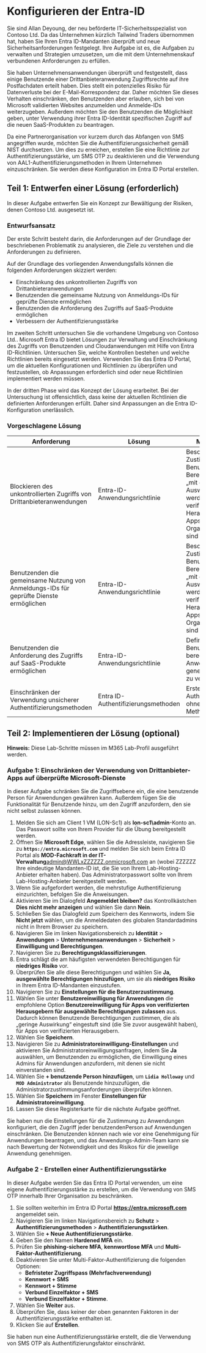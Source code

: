 # Konfigurieren der Entra-ID

Sie sind Allan Deyoung, der neu beförderte IT-Sicherheitsspezialist von Contoso Ltd. Da das Unternehmen kürzlich Tailwind Traders übernommen hat, haben Sie Ihren Entra ID-Mandanten überprüft und neue Sicherheitsanforderungen festgelegt. Ihre Aufgabe ist es, die Aufgaben zu verwalten und Strategien umzusetzen, um die mit dem Unternehmenskauf verbundenen Anforderungen zu erfüllen.

Sie haben Unternehmensanwendungen überprüft und festgestellt, dass einige Benutzende einer Drittanbieteranwendung Zugriffsrechte auf ihre Postfachdaten erteilt haben. Dies stellt ein potenzielles Risiko für Datenverluste bei der E-Mail-Korrespondenz dar. Daher möchten Sie dieses Verhalten einschränken, den Benutzenden aber erlauben, sich bei von Microsoft validierten Websites anzumelden und Anmelde-IDs weiterzugeben. Außerdem möchten Sie den Benutzenden die Möglichkeit geben, unter Verwendung ihrer Entra ID-Identität spezifischen Zugriff auf die neuen SaaS-Produkten zu beantragen. 

Da eine Partnerorganisation vor kurzem durch das Abfangen von SMS angegriffen wurde, möchten Sie die Authentifizierungssicherheit gemäß NIST durchsetzen. Um dies zu erreichen, erstellen Sie eine Richtlinie zur Authentifizierungsstärke, um SMS OTP zu deaktivieren und die Verwendung von AAL1-Authentifizierungsmethoden in Ihrem Unternehmen einzuschränken. Sie werden diese Konfiguration im Entra ID Portal erstellen.

## Teil 1: Entwerfen einer Lösung (erforderlich)

In dieser Aufgabe entwerfen Sie ein Konzept zur Bewältigung der Risiken, denen Contoso Ltd. ausgesetzt ist.

### Entwurfsansatz

Der erste Schritt besteht darin, die Anforderungen auf der Grundlage der beschriebenen Problematik zu analysieren, die Ziele zu verstehen und die Anforderungen zu definieren.

Auf der Grundlage des vorliegenden Anwendungsfalls können die folgenden Anforderungen skizziert werden:

- Einschränkung des unkontrollierten Zugriffs von Drittanbieteranwendungen
- Benutzenden die gemeinsame Nutzung von Anmeldungs-IDs für geprüfte Dienste ermöglichen
- Benutzenden die Anforderung des Zugriffs auf SaaS-Produkte ermöglichen
- Verbessern der Authentifizierungsstärke

Im zweiten Schritt untersuchen Sie die vorhandene Umgebung von Contoso Ltd.. Microsoft Entra ID bietet Lösungen zur Verwaltung und Einschränkung des Zugriffs von Benutzenden und Cloudanwendungen mit Hilfe von Entra ID-Richtlinien. Untersuchen Sie, welche Kontrollen bestehen und welche Richtlinien bereits eingesetzt werden. Verwenden Sie das Entra ID Portal, um die aktuellen Konfigurationen und Richtlinien zu überprüfen und festzustellen, ob Anpassungen erforderlich sind oder neue Richtlinien implementiert werden müssen.

In der dritten Phase wird das Konzept der Lösung erarbeitet. Bei der Untersuchung ist offensichtlich, dass keine der aktuellen Richtlinien die definierten Anforderungen erfüllt. Daher sind Anpassungen an die Entra ID-Konfiguration unerlässlich.

### Vorgeschlagene Lösung

|Anforderung|Lösung|Maßnahmenplan|
|----|----|----|
|Blockieren des unkontrollierten Zugriffs von Drittanbieteranwendungen|Entra-ID-Anwendungsrichtlinie|Beschränken Sie die Zustimmung der Benutzenden auf Berechtigungen, die als „mit geringer Auswirkung“ eingestuft werden, für Apps von verifizierten Herausgebern oder für Apps, die in dieser Organisation registriert sind|
|Benutzenden die gemeinsame Nutzung von Anmeldungs-IDs für geprüfte Dienste ermöglichen|Entra-ID-Anwendungsrichtlinie|Beschränken Sie die Zustimmung der Benutzenden auf Berechtigungen, die als „mit geringer Auswirkung“ eingestuft werden, für Apps von verifizierten Herausgebern oder für Apps, die in dieser Organisation registriert sind|
|Benutzenden die Anforderung des Zugriffs auf SaaS-Produkte ermöglichen|Entra-ID-Anwendungsrichtlinie|Definition von Benutzenden, die berechtigt sind, Anwendungen zu genehmigen, die sicher zu verwenden sind|
|Einschränken der Verwendung unsicherer Authentifizierungsmethoden|Entra ID-Authentifizierungsmethoden|Erstellen einer Authentifizierungsstärke ohne SMS- und VoIP-Methoden|

## Teil 2: Implementieren der Lösung (optional)

**Hinweis:** Diese Lab-Schritte müssen im M365 Lab-Profil ausgeführt werden.

### Aufgabe 1: Einschränken der Verwendung von Drittanbieter-Apps auf überprüfte Microsoft-Dienste

In dieser Aufgabe schränken Sie die Zugriffsebene ein, die eine benutzende Person für Anwendungen gewähren kann. Außerdem fügen Sie die Funktionalität für Benutzende hinzu, um den Zugriff anzufordern, den sie nicht selbst zulassen können. 

1. Melden Sie sich am Client 1 VM (LON-Sc1) als **lon-sc1\admin**-Konto an. Das Passwort sollte von Ihrem Provider für die Übung bereitgestellt werden.
1. Öffnen Sie **Microsoft Edge**, wählen Sie die Adressleiste, navigieren Sie zu **`https://entra.microsoft.com`** und melden Sie sich beim Entra ID Portal als **MOD-Fachkraft in der IT-Verwaltung**admin@WWLxZZZZZZ.onmicrosoft.com an (wobei ZZZZZZ Ihre eindeutige Mandanten-ID ist, die Sie von Ihrem Lab-Hosting-Anbieter erhalten haben). Das Administratorpasswort sollte von Ihrem Lab-Hosting-Anbieter bereitgestellt werden.
1. Wenn Sie aufgefordert werden, die mehrstufige Authentifizierung einzurichten, befolgen Sie die Anweisungen.
1. Aktivieren Sie im Dialogfeld **Angemeldet bleiben?** das Kontrollkästchen **Dies nicht mehr anzeigen** und wählen Sie dann **Nein**.
1. Schließen Sie das Dialogfeld zum Speichern des Kennworts, indem Sie **Nicht jetzt** wählen, um die Anmeldedaten des globalen Standardadmins nicht in Ihrem Browser zu speichern.
1. Navigieren Sie im linken Navigationsbereich zu **Identität** > **Anwendungen** > **Unternehmensanwendungen** > **Sicherheit** > **Einwilligung und Berechtigungen**.
1. Navigieren Sie zu **Berechtigungsklassifizierungen**.
1. Entra schlägt die am häufigsten verwendeten Berechtigungen für **niedriges Risiko** vor.
1. Überprüfen Sie alle diese Berechtigungen und wählen Sie **Ja, ausgewählte Berechtigungen hinzufügen**, um sie als **niedriges Risiko** in Ihrem Entra ID-Mandanten einzustufen.
1. Navigieren Sie zu **Einstellungen für die Benutzerzustimmung**.
1. Wählen Sie unter **Benutzereinwilligung für Anwendungen** die empfohlene Option **Benutzereinwilligung für Apps von verifizierten Herausgebern für ausgewählte Berechtigungen zulassen** aus. Dadurch können Benutzende Berechtigungen zustimmen, die als „geringe Auswirkung“ eingestuft sind (die Sie zuvor ausgewählt haben), für Apps von verifizierten Herausgebern.
1. Wählen Sie **Speichern**.
1. Navigieren Sie zu **Administratoreinwilligung-Einstellungen** und aktivieren Sie Administratoreinwilligungsanfragen, indem Sie **Ja** auswählen, um Benutzenden zu ermöglichen, die Einwilligung eines Admins für Anwendungen anzufordern, mit denen sie nicht einverstanden sind.
1. Wählen Sie **+ benutzende Person hinzufügen**, um **`Lidia Holloway`** und **`MOD Administrator`** als Benutzende hinzuzufügen, die Administratorzustimmungsanforderungen überprüfen können.
1. Wählen Sie **Speichern** im Fenster **Einstellungen für Administratoreinwilligung**.
1. Lassen Sie diese Registerkarte für die nächste Aufgabe geöffnet.

Sie haben nun die Einstellungen für die Zustimmung zu Anwendungen konfiguriert, die den Zugriff jeder benutzendenPerson auf Anwendungen einschränken. Die Benutzenden können nach wie vor eine Genehmigung für Anwendungen beantragen, und das Anwendungs-Admin-Team kann sie nach Bewertung der Notwendigkeit und des Risikos für die jeweilige Anwendung genehmigen.

### Aufgabe 2 - Erstellen einer Authentifizierungsstärke

In dieser Aufgabe werden Sie das Entra ID Portal verwenden, um eine eigene Authentifizierungsstärke zu erstellen, um die Verwendung von SMS OTP innerhalb Ihrer Organisation zu beschränken. 

1. Sie sollten weiterhin im Entra ID Portal **https://entra.microsoft.com** angemeldet sein.
2. Navigieren Sie im linken Navigationsbereich zu **Schutz** > **Authentifizierungsmethoden** > **Authentifizierungsstärken**.
3. Wählen Sie **+ Neue Authentifizierungsstärke**.
4. Geben Sie den Namen **Hardened MFA** ein.
5. Prüfen Sie **phishing-sichere MFA**, **kennwortlose MFA** und **Multi-Faktor-Authentifizierung**.
6. Deaktivieren Sie unter Multi-Faktor-Authentifizierung die folgenden Optionen:
   - **Befristeter Zugriffspass (Mehrfachverwendung)**
   - **Kennwort + SMS**
   - **Kennwort + Stimme**
   - **Verbund Einzelfaktor + SMS**
   - **Verbund Einzelfaktor + Stimme**.
7. Wählen Sie **Weiter** aus.
8. Überprüfen Sie, dass keiner der oben genannten Faktoren in der Authentifizierungsstärke enthalten ist.
9.  Klicken Sie auf **Erstellen**.

Sie haben nun eine Authentifizierungsstärke erstellt, die die Verwendung von SMS OTP als Authentifizierungsfaktor einschränkt.
